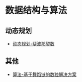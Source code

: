 # 数据结构与算法

## 动态规划
* [动态规划-斐波那契数](./2022/2022-07/2022-07-24/动态规划-斐波那契数.md)

## 其他
* [算法-基于舞蹈链的数独解决方案](./2021/2021-07/2021-07-20/算法-基于舞蹈链的数独解决方案.md)
